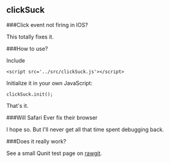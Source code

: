 clickSuck
---------

###Click event not firing in IOS?

This totally fixes it. 

###How to use?

Include 

    <script src='../src/clickSuck.js'></script>

Initialize it in your own JavaScript:

    clickSuck.init();

That's it.

###Will Safari Ever fix their browser

I hope so. But I'll never get all that time spent debugging back. 

###Does it really work?

See a small Qunit test page on 
<a href="./test/browser.html" target="_blank" 
  title="opens in new tab or window">rawgit</a>.